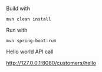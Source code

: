 Build with 

`mvn clean install
`

Run with 

`mvn spring-boot:run
`

Hello world API call

http://127.0.0.1:8080/customers/hello